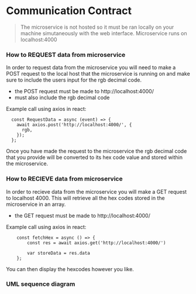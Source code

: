 # Communication Contract
> The microservice is not hosted so it must be ran locally on your machine simutaneously with the web interface.
Microservice runs on localhost:4000

<h3> How to REQUEST data from microservice </h3>

In order to request data from the microservice you will need to make a POST request to the 
  local host that the microservice is running on and make sure to include the users input for the
  rgb decimal code.
  
  - the POST request must be made to http://localhost:4000/
  - must also include the rgb decimal code
  
Example call using axios in react:
```
  const RequestData = async (event) => {
    await axios.post('http://localhost:4000/', {
      rgb,
    });
  };
```

Once you have made the request to the microservice the rgb decimal code that you provide will be converted to its hex code 
value and stored within the microservice. 

<h3> How to RECIEVE data from microservice </h3>

In order to recieve data from the microservice you will make a GET request to localhost 4000.
This will retrieve all the hex codes stored in the microservice in an array.

- the GET request must be made to http://localhost:4000/

Example call using axios in react:
```
    const fetchHex = async () => {
        const res = await axios.get('http://localhost:4000/')

        var storeData = res.data
    };
```

You can then display the hexcodes however you like.

<h3> UML sequence diagram </h3>
